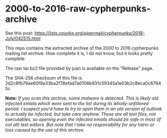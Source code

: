 # 2000-to-2016-raw-cypherpunks-archive

See this post: https://lists.cpunks.org/pipermail/cypherpunks/2018-July/042515.html

This repo contains the extracted archive of the 2000 to 2016 cypherpunks mailing list archive. How complete it is, I do not know, but it looks pretty complete.

The raw tar.bz2 file provided by juan is available on the "Release" page.

The SHA-256 checksum of this file is 2d2c8fb79ae60f9a33ba2f78efad7a6106b931c59345a1e03b2c8eca0c87645c

**Note:** *If you scan this archive, some malware is detected. This is likely old infected emails which were sent to the list during its wholly-unfiltered period. I suspect you'd have to try to open them in an old version of outlook to actually be infected, but take care anyhow. These are all text files, not executables, so opening even the infected emails should be safe in most (if not all) text editors. But note that I take no responsibility for any harm or loss caused by the use of this archive.*
